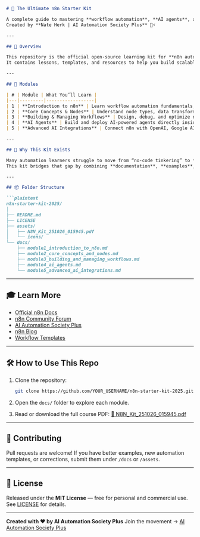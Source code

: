 
````markdown
# 🚀 The Ultimate n8n Starter Kit

A complete guide to mastering **workflow automation**, **AI agents**, and **advanced integrations** using [n8n.io](https://n8n.io/).  
Created by **Nate Herk | AI Automation Society Plus** 🧠⚡

---

## 📘 Overview

This repository is the official open-source learning kit for **n8n automation enthusiasts**.  
It contains lessons, templates, and resources to help you build scalable automations — from basic workflows to AI-powered systems.

---

## 🧩 Modules

| # | Module | What You’ll Learn |
|---|---------|------------------|
| 1 | **Introduction to n8n** | Learn workflow automation fundamentals, triggers, actions, and conditions. |
| 2 | **Core Concepts & Nodes** | Understand node types, data transformations, and API integrations. |
| 3 | **Building & Managing Workflows** | Design, debug, and optimize n8n workflows like a pro. |
| 4 | **AI Agents** | Build and deploy AI-powered agents directly inside n8n. |
| 5 | **Advanced AI Integrations** | Connect n8n with OpenAI, Google AI, and other major AI services. |

---

## 🧠 Why This Kit Exists

Many automation learners struggle to move from “no-code tinkering” to **real-world workflow engineering**.  
This kit bridges that gap by combining **documentation**, **examples**, and **video resources** — all in one repo.

---

## 📦 Folder Structure

```plaintext
n8n-starter-kit-2025/
│
├── README.md
├── LICENSE
├── assets/
│   ├── N8N_Kit_251026_015945.pdf
│   └── icons/
└── docs/
    ├── module1_introduction_to_n8n.md
    ├── module2_core_concepts_and_nodes.md
    ├── module3_building_and_managing_workflows.md
    ├── module4_ai_agents.md
    └── module5_advanced_ai_integrations.md
````

---

## 🎓 Learn More

* [Official n8n Docs](https://docs.n8n.io/)
* [n8n Community Forum](https://community.n8n.io/)
* [AI Automation Society Plus](https://www.skool.com/ai-automation-society-plus/about)
* [n8n Blog](https://blog.n8n.io/)
* [Workflow Templates](https://n8n.io/workflows/)

---

## 🛠️ How to Use This Repo

1. Clone the repository:

   ```bash
   git clone https://github.com/YOUR_USERNAME/n8n-starter-kit-2025.git
   ```
2. Open the `docs/` folder to explore each module.
3. Read or download the full course PDF:
   [📄 N8N_Kit_251026_015945.pdf](./assets/N8N_Kit_251026_015945.pdf)

---

## 💬 Contributing

Pull requests are welcome!
If you have better examples, new automation templates, or corrections, submit them under `/docs` or `/assets`.

---

## 📄 License

Released under the **MIT License** — free for personal and commercial use.
See [LICENSE](./LICENSE) for details.

---

**Created with ❤️ by AI Automation Society Plus**
Join the movement → [AI Automation Society Plus](https://dev-aiwithenoch.pantheonsite.io/dev/)
```
